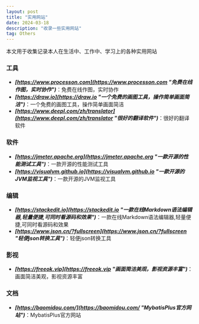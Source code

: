 ```yaml
---
layout: post
title: "实用网站"
date: 2024-03-18 
description: "收录一些实用网站"
tag: Others
---   
```

本文用于收集记录本人在生活中、工作中、学习上的各种实用网站

### 工具

- ***[https://www.processon.com](https://www.processon.com "免费在线作图，实时协作")***：免费在线作图，实时协作
- ***[https://draw.io](https://draw.io "一个免费的画图工具，操作简单画面简洁")***：一个免费的画图工具，操作简单画面简洁
- ***[https://www.deepl.com/zh/translator](https://www.deepl.com/zh/translator "很好的翻译软件")***：很好的翻译软件

### 软件
- ***[https://jmeter.apache.org](https://jmeter.apache.org "一款开源的性能测试工具")***：一款开源的性能测试工具
- ***[https://visualvm.github.io](https://visualvm.github.io "一款开源的JVM监视工具")***：一款开源的JVM监视工具

### 编辑

- ***[https://stackedit.io](https://stackedit.io "一款在线Markdown语法编辑器,轻量便捷,可同时看源码和效果")***：一款在线Markdown语法编辑器,轻量便捷,可同时看源码和效果
- ***[https://www.json.cn/?fullscreen](https://www.json.cn/?fullscreen "轻便json转换工具")***：轻便json转换工具

### 影视

- ***[https://freeok.vip](https://freeok.vip "画面简洁美观，影视资源丰富")***：画面简洁美观，影视资源丰富

### 文档

- ***[https://baomidou.com/](https://baomidou.com/ "MybatisPlus官方网站")***：MybatisPlus官方网站